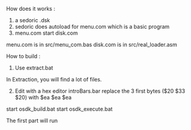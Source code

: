How does it works :

1) a sedoric .dsk
2) sedoric does autoload for menu.com which is a basic program
3) menu.com start disk.com

menu.com is in src/menu_com.bas
disk.com is in src/real_loader.asm

How to build :

1) Use extract.bat

In Extraction, you will find a lot of files.

2) Edit with a hex editor introBars.bar
	replace the 3 first bytes ($20 $33 $20) with $ea $ea $ea
	
start osdk_build.bat
start osdk_execute.bat

The first part will run
	
